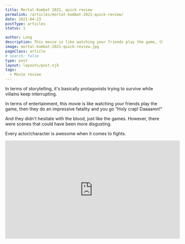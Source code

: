 ```yaml
---
title: Mortal Kombat 2021, quick review
permalink: /articles/mortal-kombat-2021-quick-review/
date: 2021-04-23
postType: articles
status: 1

author: Long
description: This movie is like watching your friends play the game, then they do an impressive fatality and you go “Holy crap! Daaaamn!”
image: mortal-kombat-2021-quick-review.jpg
pageClass: article
# search: false
type: post
layout: layouts/post.njk
tags:
  - Movie review
---
```


In terms of storytelling, it's basically protagonists trying to survive while villains keep interrupting.

In terms of entertainment, this movie is like watching your friends play the game, then they do an impressive fatality and you go “Holy crap! Daaaamn!”

And they didn't hesitate with the blood, just like the games. However, there were scenes that could have been more disgusting.

Every actor/character is awesome when it comes to fights.

<div class="video-wrapper">
<iframe width="560" height="315" src="https://www.youtube.com/embed/TNlb6ac75AA" title="YouTube video player" frameborder="0" allow="accelerometer; autoplay; clipboard-write; encrypted-media; gyroscope; picture-in-picture" allowfullscreen></iframe>
</div>
